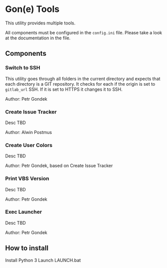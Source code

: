 # Gon(e) Tools
This utility provides multiple tools.

All components must be configured in the `config.ini` file. Please take a look at the documentation in the file.

## Components
### Switch to SSH
This utility goes through all folders in the current directory and expects that each directory is a GIT repository. It checks for each if the origin is set to `gitlab_url` SSH. If it is set to HTTPS it changes it to SSH.

Author: Petr Gondek

### Create Issue Tracker
Desc TBD

Author: Alwin Postmus

### Create User Colors
Desc TBD

Author: Petr Gondek, based on Create Issue Tracker

### Print VBS Version
Desc TBD

Author: Petr Gondek

### Exec Launcher
Desc TBD

Author: Petr Gondek


## How to install
Install Python 3
Launch LAUNCH.bat
